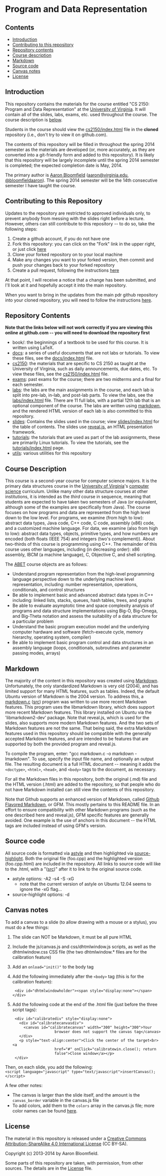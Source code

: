 Program and Data Representation
===============================

Contents
--------

- [Introduction](#introduction)
- [Contributing to this repository](#contributing)
- [Repository contents](#contents)
- [Course description](#description)
- [Markdown](#markdown)
- [Source code](#sourcecode)
- [Canvas notes](#canvasnotes)
- [License](#license)

<a name="introduction"></a>Introduction
---------------------------------------

This repository contains the materials for the course entitled "CS
2150: Program and Data Representation" at the [University of
Virginia](http://www.virginia.edu).  It will contain all of the
slides, labs, exams, etc. used throughout the course.  The course
description is [below](#description).

Students in the course should view the
[cs2150/index.html](cs2150/index.html) file in the **cloned**
repository (i.e., don't try to view it on github.com).

The contents of this repository will be filled in throughout the
spring 2014 semester as the materials are developed (or, more
accurately, as they are converted into a git-friendly form and added
to this repository).  It is likely that this repository will be
largely incomplete until the spring 2014 semester is completed;
the expected completion date is May, 2014.

The primary author is [Aaron
Bloomfield](http://www.cs.virginia.edu/~asb)
([aaron@virginia.edu](<mailto:aaron@virginia.edu>),
[@bloomfieldaaron](http://twitter.com/bloomfieldaaron)).  The spring
2014 semester will be the 14th consecutive semester I have taught the
course.


<a name="contributing"></a>Contributing to this Repository
----------------------------------------------------------

Updates to the repository are restricted to approved individuals only,
to prevent anybody from messing with the slides right before a
lecture.  However, others can still contribute to this repository --
to do so, take the following steps:

1. Create a github account, if you do not have one
2. Fork this repository: you can click on the "Fork" link in the upper
   right, or just click
   [here](https://github.com/aaronbloomfield/pdr/fork)
3. Clone your forked repository on to your local machine
4. Make any changes you want to your forked version, then commit and
   push your changes back to your forked repository
5. Create a pull request, following the instructions
   [here](https://help.github.com/articles/creating-a-pull-request)

At that point, I will receive a notice that a change has been
submitted, and I'll look at it and hopefully accept it into the main
repository.

When you want to bring in the updates from the main pdr github
repository into your cloned repository, you will need to follow the
instructions [here](https://help.github.com/articles/syncing-a-fork).


<a name="contents"></a>Repository Contents
------------------------------------------

**Note that the links below will not work correctly if you are viewing
this online at github.com -- you will need to download the repository
first**

- book/: the beginnings of a textbook to be used for this course.  It
  is written using LaTeX.
- [docs](docs/index.html): a series of useful documents that are not
  labs or tutorials.  To view these files, see the
  [docs/index.html](docs/index.html) file.
- [cs2150](cs2150/index.html): the materials that are specific to CS
  2150 as taught at the University of Virginia, such as daily
  announcements, due dates, etc.  To view these files, see the
  [cs2150/index.html](cs2150/index.html) file.
- [exams](exams/index.html): past exams for the course; there are two
  midterms and a final for each semester.
- [labs](labs/index.html): the labs are the main assignments in the
  course, and each lab is split into pre-lab, in-lab, and post-lab
  parts. To view the labs, see the [labs/index.html](labs/index.html)
  file.  There are 11 full labs, with a partial 12th lab that is an
  optional component of the course.  The labs are written using
  [markdown](http://daringfireball.net/projects/markdown/), and the 
  rendered HTML version of each lab is also committed to this
  repository.
- [slides](slides/index.html): Contains the slides used in the course;
  view [slides/index.html](slides/index.html) for the table of
  contents. The slides use
  [reveal.js](https://github.com/hakimel/reveal.js/), an HTML
  presentation framework.
- [tutorials](tutorials/index.html): the tutorials that are used as
  part of the lab assignments, these are primarily Linux tutorials.
  To view the tutorials, see the
  [tutorials/index.html](tutorials/index.html) page.
- [utils](utils/index.html): various utilities for this repository

<a name="description"></a>Course Description
--------------------------------------------

This course is a second-year course for computer science majors.  It
is the primary data structures course in the [University of
Virginia](http://www.virginia.edu)'s [computer
science](http://www.cs.virginia.edu) curriculum.  Unlike many other
data structure courses at other institutions, it is intended as the
*third* course in sequence, meaning that students are expected to have
taken two semesters of Java (or equivalent, although some of the
examples are specifically from Java).  The course focuses on how
programs and data are represented from the high level down to the low
level.  For programs, we examine (from high to low): abstract data
types, Java code, C++ code, C code, assembly (x86) code, and a
customized machine language.  For data, we examine (also from high to
low): abstract data types, objects, primitive types, and how numbers
are encoded (both floats (IEEE 754) and integers (two's complement)).
About two-thirds of this course is programming using C++.  The
remainder of this course uses other languages, including (in
decreasing order): x86 assembly, IBCM (a machine language), C,
Objective C, and shell scripting.

The [ABET](http://www.abet.org) course objects are as follows:

- Understand program representation from the high-level programming
  language perspective down to the underlying machine level
  representation, including: number representation, operations,
  conditionals, and control structures
- Be able to implement basic and advanced abstract data types in C++
  including: linked lists, stacks, queues, hash tables, trees, and
  graphs
- Be able to evaluate asymptotic time and space complexity analysis of
  programs and data structure implementations using Big-O, Big-Omega,
  and Big-Theta notation and assess the suitability of a data structure
  for a particular problem
- Understand the basic program execution model and the underlying
  computer hardware and software (fetch-execute cycle, memory hierarchy,
  operating system, compiler)
- Be able to implement basic program control and data structures in an
  assembly language (loops, conditionals, subroutines and parameter
  passing modes, arrays)


<a name="markdown"></a>Markdown
-------------------------------

The majority of the content in this repository was created using
[Markdown](http://daringfireball.net/projects/markdown/).
Unfortunately, the only standardized Markdown is very old (2004), and
has limited support for many HTML features, such as tables.  Indeed,
the default Ubuntu version of Markdown is the 2004 version.  To
address this, a [markdown.c](utils/markdown.c.html)
([src](utils/markdown.c)) program was written to use more recent
Markdown features.  This program uses the libmarkdown library, which
does support more recent Markdown features.  This library installed on
Ubuntu via the 'libmarkdown2-dev' package.  Note that reveal.js, which
is used for the slides, also supports more modern Markdown features.
And the two sets of Markdown features are not the same.  That being
said, the extra Markdown features used in this repository should be
compatible with the generally accepted Markdown features, and are
intended to be features that are supported by both the provided
program and reveal.js.

To compile the program, enter: "gcc markdown.c -o markdown
-lmarkdown". To use, specify the input file name, and optionally an
output file.  The resulting document is a full HTML document --
meaning it adds the `<doctype>`, `<html>`, `<head>`, and `<body>` tags
to the document, as necessary.

For all the Markdown files in this repository, both the original (.md)
file and the HTML version (.html) are added to the repository, so that
people who do not have Markdown installed can still view the contents
of this repository.

Note that Github supports an enhanced version of Markdown, called
[Github Flavored
Markdown](https://help.github.com/articles/github-flavored-markdown),
or GFM.  This mostly pertains to this README file.  In an effort to
ensure compatibility with other Markdown programs (such as the one
described here and reveal.js), GFM specific features are generally
avoided.  One example is the use of anchors in this document -- the
HTML tags are included instead of using GFM's version.


<a name="sourcecode"></a>Source code
------------------------------------

All source code is formatted via
[astyle](http://astyle.sourceforge.net/) and then highlighted via
[source-highlight](http://www.gnu.org/software/src-highlite/source-highlight.html).
Both the original file (foo.cpp) and the highlighted version
(foo.cpp.html) are included in the repository.  All links to source
code will like to the .html, with a "([src](...))" after it to link to
the original source code.

- astyle options: -A2 -s4 -S -xG
  - note that the current version of astyle on Ubuntu 12.04 seems to
    ignore the -xG flag...
- source-highlight options: -d


<a name="canvasnotes"></a>Canvas notes
--------------------------------------

To add a canvas to a slide (to allow drawing with a mouse or a
stylus), you must do a few things:

1. The slide can NOT be Markdown, it must be all pure HTML
2. Include the js/canvas.js and css/dhtmlwindow.js scripts, as well as
   the dhtmlwindow.css CSS file (the two dhtmlwindow.* files are for
   the calibration feature)
3. Add an `onload="init()"` to the body tag
4. Add the following immediately after the `<body>` tag (this is for
   the calibration feature):

        <div id="dhtmlwindowholder"><span style="display:none"></span></div>

5. Add the following code at the end of the .html file (just before
   the three script tags):

        <div id="calibratediv" style="display:none">
          <div id="calibratecanvasdiv">
            <canvas id="calibratecanvas" width="300" height="300">Your
                          browser does not support the canvas tag</canvas>
          </div>
          <p style="text-align:center">Click the center of the target<br><a 
                          href="#" onClick="calibratewin.close(); return
                          false">Close window</a></p>
        </div>

Then, on each slide, you add the following:  
`<script language="javascript" type="text/javascript">insertCanvas();</script>`  

A few other notes:

- The canvas is larger than the slide itself, and the amount is the
  `canvas_border` variable in the canvas.js file
- To add colors, add them to the `colors` array in the canvas.js
  file; more color names can be found
  [here](http://www.tutorialspoint.com/html5/html5_color_names.htm).


<a name="license"></a>License
-----------------------------

The material in this repository is released under a [Creative Commons
Attribution-ShareAlike 4.0 International
License](http://creativecommons.org/licenses/by-sa/4.0/) (CC BY-SA).

Copyright (c) 2013-2014 by Aaron Bloomfield.

Some parts of this repository are taken, with permission, from other
sources.  The details are in the [License](LICENSE.html) file.
